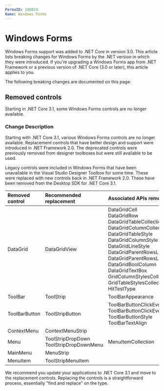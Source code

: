 ```yaml
---
PermaID: 100024
Name: Windows Forms
---
```


# Windows Forms

Windows Forms support was added to .NET Core in version 3.0. This article lists breaking changes for Windows Forms by the .NET version in which they were introduced. If you're upgrading a Windows Forms app from .NET Framework or a previous version of .NET Core (3.0 or later), this article applies to you.

The following breaking changes are documented on this page:

## Removed controls

Starting in .NET Core 3.1, some Windows Forms controls are no longer available.

### Change Description

Starting with .NET Core 3.1, various Windows Forms controls are no longer available. Replacement controls that have better design and support were introduced in .NET Framework 2.0. The deprecated controls were previously removed from designer toolboxes but were still available to be used.

Legacy controls were included in Windows Forms that have been unavailable in the Visual Studio Designer Toolbox for some time. These were replaced with new controls back in .NET Framework 2.0. These have been removed from the Desktop SDK for .NET Core 3.1.

|Removed control        | Recommended replacement               | Associated APIs removed      |
|:----------------------|:--------------------------------------|:-----------------------------|
| DataGrid              | DataGridView                          | DataGridCell <br> DataGridRow <br> DataGridTableCollection <br> DataGridColumnCollection <br> DataGridTableStyle <br> DataGridColumnStyle <br> DataGridLineStyle <br> DataGridParentRowsLabel <br> DataGridParentRowsLabelStyle <br> DataGridBoolColumn <br> DataGridTextBox <br> GridColumnStylesCollection <br> GridTableStylesCollection <br> HitTestType                 |
|ToolBar                | ToolStrip                             | ToolBarAppearance           |
|ToolBarButton          | ToolStripButton                       | ToolBarButtonClickEventArgs <br> ToolBarButtonClickEventHandler <br> ToolBarButtonStyle <br> ToolBarTextAlign            |
|ContextMenu            | ContextMenuStrip                      |                               |	
|Menu                   | ToolStripDropDown <br> ToolStripDropDownMenu   | MenuItemCollection   |
|MainMenu               | MenuStrip	                            | |
|MenuItem               | ToolStripMenuItem | |

We recommend you update your applications to .NET Core 3.1 and move to the replacement controls. Replacing the controls is a straightforward process, essentially "find and replace" on the type.
